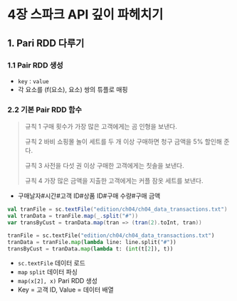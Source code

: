 # 4장 스파크 API 깊이 파헤치기

## 1. Pari RDD 다루기

### 1.1 Pair RDD 생성

* `key` : `value`
* 각 요소를 (f(요소), 요소) 쌍의 튜플로 매핑



### 2.2 기본 Pair RDD 함수

> 규칙 1 구매 횟수가 가장 많은 고객에게는 곰 인형을 보낸다.
>
> 규칙 2 바비 쇼핑몰 놀이 세트를 두 개 이상 구매하면 청구 금액을 5% 할인해 준다.
>
> 규칙 3 사전을 다섯 권 이상 구매한 고객에게는 칫솔을 보낸다.
>
> 규칙 4 가장 많은 금액을 지출한 고객에게는 커플 잠옷 세트를 보낸다.

* 구매날자#시간#고객 ID#상품 ID#구매 수량#구매 금액

```scala
val tranFile = sc.textFile("edition/ch04/ch04_data_transactions.txt")
val tranData = tranFile.map(_.split("#"))
var transByCust = tranData.map(tran => (tran(2).toInt, tran))
```

```python
tranFile = sc.textFile("edition/ch04/ch04_data_transactions.txt")
tranData = tranFile.map(lambda line: line.split("#"))
transByCust = tranData.map(lambda t: (int(t[2]), t))
```

* `sc.textFile` 데이터 로드
* `map` `split` 데이터 파싱
* `map(x[2], x)` Pari RDD 생성
* Key = 고객 ID, Value = 데이터 배열

